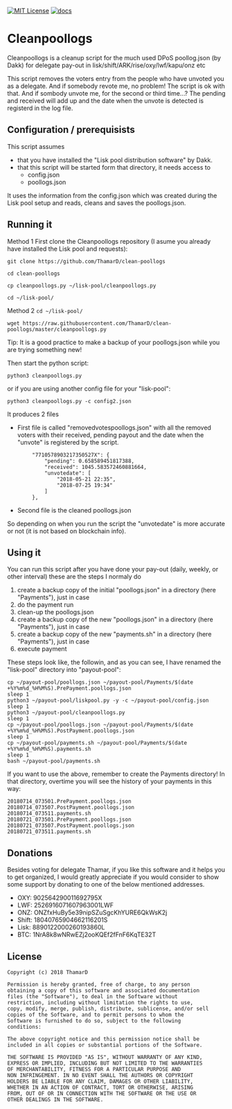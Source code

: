 [![MIT License](http://img.shields.io/badge/license-MIT-blue.svg)](https://github.com/ThamarD/clean-poollogs/blob/master/LICENSE)
[![docs](https://img.shields.io/badge/doc-online-blue.svg)](https://github.com/ThamarD/clean-poollogs/blob/master/wiki)

# Cleanpoollogs
Cleanpoollogs is a cleanup script for the much used DPoS poollog.json (by Dakk) for delegate pay-out in lisk/shift/ARK/rise/oxy/lwf/kapu/onz etc 

This script removes the voters entry from the people who have unvoted you as a delegate.
And if somebody revote me, no problem! The script is ok with that. And if sombody unvote me, for the second or third time...? The pending and received will add up and the date when the unvote is detected is registerd in the log file.  

## Configuration / prerequisists
This script assumes 
- that you have installed the "Lisk pool distribution software" by Dakk.
- that this script will be started form that directory, it needs access to
    - config.json
    - poollogs.json

It uses the information from the config.json which was created during the Lisk pool setup and reads, cleans and saves the poollogs.json.

## Running it

Method 1
First clone the Cleanpoollogs repository (I asume you already have installed the Lisk pool and requests):

`git clone https://github.com/ThamarD/clean-poollogs`

`cd clean-poollogs`

`cp cleanpoollogs.py ~/lisk-pool/cleanpoollogs.py`

`cd ~/lisk-pool/`


Method 2
`cd ~/lisk-pool/`

`wget https://raw.githubusercontent.com/ThamarD/clean-poollogs/master/cleanpoollogs.py`


Tip: It is a good practice to make a backup of your poollogs.json while you are trying something new!

Then start the python script:

`python3 cleanpoollogs.py`

or if you are using another config file for your "lisk-pool":

`python3 cleanpoollogs.py -c config2.json`

It produces 2 files 
- First file is called "removedvotespoollogs.json" with all the removed voters with their received, pending payout and the date when the "unvote" is registered  by the script.
```
        "7710578903217350527X": {
            "pending": 0.658589451817388,
            "received": 1045.583572460881664,
            "unvotedate": [
                "2018-05-21 22:35",
                "2018-07-25 19:34"
            ]
        },
```
- Second file is the cleaned poollogs.json

So depending on when you run the script the "unvotedate" is more accurate or not (it is not based on blockchain info). 

## Using it
You can run this script after you have done your pay-out (daily, weekly, or other interval)
these are the steps I normaly do
1. create a backup copy of the initial "poollogs.json" in a directory (here "Payments"), just in case
2. do the payment run
3. clean-up the poollogs.json
4. create a backup copy of the new "poollogs.json" in a directory (here "Payments"), just in case
5. create a backup copy of the new "payments.sh" in a directory (here "Payments"), just in case
6. execute payment

These steps look like, the followin, and as you can see, I have renamed the "lisk-pool" directory into "payout-pool":

```
cp ~/payout-pool/poollogs.json ~/payout-pool/Payments/$(date +%Y%m%d_%H%M%S).PrePayment.poollogs.json
sleep 1
python3 ~/payout-pool/liskpool.py -y -c ~/payout-pool/config.json
sleep 1
python3 ~/payout-pool/cleanpoollogs.py
sleep 1
cp ~/payout-pool/poollogs.json ~/payout-pool/Payments/$(date +%Y%m%d_%H%M%S).PostPayment.poollogs.json
sleep 1
cp ~/payout-pool/payments.sh ~/payout-pool/Payments/$(date +%Y%m%d_%H%M%S).payments.sh
sleep 1
bash ~/payout-pool/payments.sh
```

If you want to use the above, remember to create the Payments directory! In that directory, overtime you will see the history of your payments in this way:
```
20180714_073501.PrePayment.poollogs.json
20180714_073507.PostPayment.poollogs.json
20180714_073511.payments.sh
20180721_073501.PrePayment.poollogs.json
20180721_073507.PostPayment.poollogs.json
20180721_073511.payments.sh
```

## Donations
Besides voting for delegate Thamar, if you like this software and it helps you to get organized, I would greatly appreciate if you would consider to show some support by donating to one of the below mentioned addresses.

- OXY: 		902564290011692795X
- LWF: 		2526916071607963001LWF
- ONZ: 		ONZfxHuBy5e39nipSZuSgcKhYURE6QkWsK2j
- Shift: 	18040765904662116201S
- Lisk: 	8890122000260193860L
- BTC: 		1NrA8k8wNRwEZj2ooKQEf2fFnF6KqTE32T


## License

```
Copyright (c) 2018 ThamarD

Permission is hereby granted, free of charge, to any person
obtaining a copy of this software and associated documentation
files (the "Software"), to deal in the Software without
restriction, including without limitation the rights to use,
copy, modify, merge, publish, distribute, sublicense, and/or sell
copies of the Software, and to permit persons to whom the
Software is furnished to do so, subject to the following
conditions:

The above copyright notice and this permission notice shall be
included in all copies or substantial portions of the Software.

THE SOFTWARE IS PROVIDED "AS IS", WITHOUT WARRANTY OF ANY KIND,
EXPRESS OR IMPLIED, INCLUDING BUT NOT LIMITED TO THE WARRANTIES
OF MERCHANTABILITY, FITNESS FOR A PARTICULAR PURPOSE AND
NON INFRINGEMENT. IN NO EVENT SHALL THE AUTHORS OR COPYRIGHT
HOLDERS BE LIABLE FOR ANY CLAIM, DAMAGES OR OTHER LIABILITY,
WHETHER IN AN ACTION OF CONTRACT, TORT OR OTHERWISE, ARISING
FROM, OUT OF OR IN CONNECTION WITH THE SOFTWARE OR THE USE OR
OTHER DEALINGS IN THE SOFTWARE.
```

